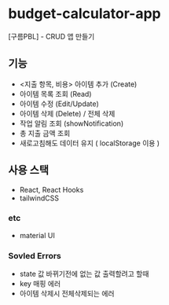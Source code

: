 # budget-calculator-app

[구름PBL] - CRUD 앱 만들기

## 기능

- <지출 항목, 비용> 아이템 추가 (Create)
- 아이템 목록 조회 (Read)
- 아이템 수정 (Edit/Update)
- 아이템 삭제 (Delete) / 전체 삭제
- 작업 알림 조회 (showNotification)
- 총 지출 금액 조회
- 새로고침해도 데이터 유지 ( localStorage 이용 )

## 사용 스택

- React, React Hooks
- tailwindCSS

### etc

- material UI

### Sovled Errors

- state 값 바뀌기전에 없는 값 출력할려고 할때
- key 매핑 에러
- 아이템 삭제시 전체삭제되는 에러
